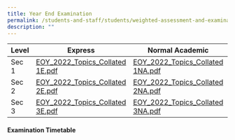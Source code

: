 ```yaml
---
title: Year End Examination
permalink: /students-and-staff/students/weighted-assessment-and-examination/year-end-examination/
description: ""
---
```

<table>
<thead>
  <tr>
    <th>Level</th>
    <th>Express</th>
    <th>Normal Academic</th>
    <th>Normal Technical</th>
  </tr>
</thead>
<tbody>
  <tr>
    <td>Sec 1</td>
    <td><a href="/files/EOY_2022_Topics_Collated%201E.pdf">EOY_2022_Topics_Collated 1E.pdf</a></td>
    <td><a href="[](/files/EOY_2022_Topics_Collated%201NA.pdf)">EOY_2022_Topics_Collated 1NA.pdf</a></td>
    <td><a href="[](/files/EOY_2022_Topics_Collated%201NT.pdf)">EOY_2022_Topics_Collated 1NT.pdf</a></td>
  </tr>
  <tr>
    <td>Sec 2</td>
    <td><a href="[](/files/EOY_2022_Topics_Collated%202E.pdf)">EOY_2022_Topics_Collated 2E.pdf</a></td>
    <td><a href="[](/files/EOY_2022_Topics_Collated%202NA.pdf)">EOY_2022_Topics_Collated 2NA.pdf</a></td>
    <td><a href="[](/files/EOY_2022_Topics_Collated%202NT.pdf)">EOY_2022_Topics_Collated 2NT.pdf</a></td>
  </tr>
  <tr>
    <td>Sec 3</td>
    <td><a href="/files/EOY_2022_Topics_Collated%201E.pdf">EOY_2022_Topics_Collated 3E.pdf</a></td>
    <td><a href="/files/EOY_2022_Topics_Collated%201E.pdf">EOY_2022_Topics_Collated 3NA.pdf</a></td>
    <td><a href="/files/EOY_2022_Topics_Collated%201E.pdf">EOY_2022_Topics_Collated 3NT.pdf</a></td>
  </tr>
</tbody>
</table>


#### Examination Timetable